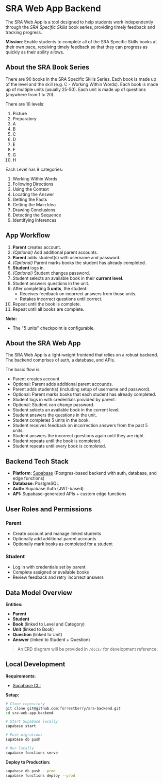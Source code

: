 # SRA Web App Backend

The SRA Web App is a tool designed to help students work independently through the *SRA Specific Skills* book series, providing timely feedback and tracking progress.

**Mission**: Enable students to complete all of the SRA Specific Skills books at their own pace, receiving timely feedback so that they can progress as quickly as their ability allows.

## About the SRA Book Series

There are 90 books in the SRA Specific Skills Series. Each book is made up of the level and the skill (e.g. C - Working Within Words). Each book is made up of multiple units (usually 25-50). Each unit is made up of questions (anywhere from 1 to 20).

There are 10 levels:
1. Picture
2. Preparatory
3. A
4. B
5. C
6. D
7. E
8. F
9. G
10. H

Each Level has 9 categories:
1. Working Within Words
2. Following Directions
3. Using the Context
4. Locating the Answer
5. Getting the Facts
6. Getting the Main Idea
7. Drawing Conclusions
8. Detecting the Sequence
9. Identifying Inferences


## App Workflow

1. **Parent** creates account.
2. *(Optional)* Add additional parent accounts.
3. **Parent** adds student(s) with username and password.
4. *(Optional)* Parent marks books the student has already completed.
5. **Student** logs in.
6. *(Optional)* Student changes password.
7. Student selects an available book in their **current level**.
8. Student answers questions in the unit.
9. After completing **5 units**, the student:
    - Receives feedback on incorrect answers from those units.
    - Retakes incorrect questions until correct.
10. Repeat until the book is complete.
11. Repeat until all books are complete.

**Note:**
- The "5 units" checkpoint is configurable.

## About the SRA Web App

The SRA Web App is a light-weight frontend that relies on a robust backend. The backend comprises of auth, a database, and APIs.

The basic flow is:
- Parent creates account.
- Optional: Parent adds additional parent accounds.
- Parent adds student(s) (including setup of username and password).
- Optional: Parent marks books that each student has already completed.
- Student logs in with credentials provided by parent.
- Optional: Student can change password.
- Student selects an available book in the current level.
- Student answers the questions in the unit.
- Student completes 5 units in the book.
- Student receives feedback on incorrection answers from the past 5 units.
- Student answers the incorrect questions again until they are right.
- Student repeats until the book is completed.
- Student repeats until every book is completed.

## Backend Tech Stack

- **Platform:** [Supabase](https://supabase.com) (Postgres-based backend with auth, database, and edge functions)
- **Database:** PostgreSQL  
- **Auth:** Supabase Auth (JWT-based)  
- **API:** Supabase-generated APIs + custom edge functions  

## User Roles and Permissions

### Parent
- Create account and manage linked students
- Optionally add additional parent accounts
- Optionally mark books as completed for a student

### Student
- Log in with credentials set by parent
- Complete assigned or available books
- Review feedback and retry incorrect answers


## Data Model Overview

**Entities:**
- **Parent**
- **Student**
- **Book** (linked to Level and Category)
- **Unit** (linked to Book)
- **Question** (linked to Unit)
- **Answer** (linked to Student + Question)

> An ERD diagram will be provided in `/docs/` for development reference.


## Local Development

**Requirements:**
- [Supabase CLI](https://supabase.com/docs/guides/cli)

**Setup:**
```bash
# Clone repository
git clone git@github.com:forrestberry/sra-backend.git
cd sra-web-app-backend

# Start Supabase locally
supabase start

# Push migrations
supabase db push

# Run locally
supabase functions serve
```

**Deploy to Production:**
```bash
supabase db push --prod
supabase functions deploy --prod
```
